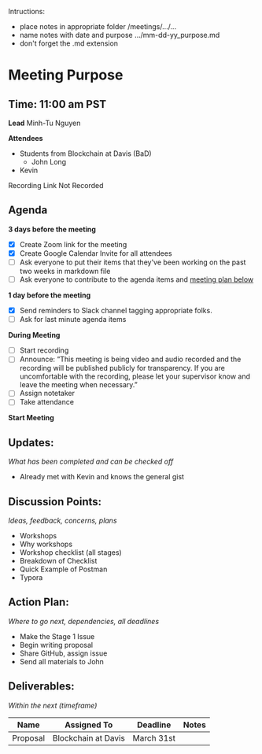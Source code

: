 Intructions:

* place notes in appropriate folder /meetings/.../...
* name notes with date and purpose .../mm-dd-yy_purpose.md
* don't forget the .md extension

# Meeting Purpose

## Time: 11:00 am PST

**Lead**
Minh-Tu Nguyen

**Attendees**

* Students from Blockchain at Davis (BaD)
  * John Long
* Kevin

Recording Link 
Not Recorded

## Agenda

**3 days before the meeting**

- [x] Create Zoom link for the meeting
- [x] Create Google Calendar Invite for all attendees
- [ ] Ask everyone to put their items that they've been working on the past two weeks in markdown file
- [ ] Ask everyone to contribute to the agenda items and [meeting plan below](https://github.com/shreyagupta98/people/blob/master/meeting_template.md#updates)

**1 day before the meeting**

- [x] Send reminders to Slack channel tagging appropriate folks. 
- [ ] Ask for last minute agenda items

**During Meeting**

- [ ] Start recording
- [ ] Announce:
  “This meeting is being video and audio recorded and the recording will be published publicly for transparency. If you are uncomfortable with the recording, please let your supervisor know and leave the meeting when necessary.”
- [ ] Assign notetaker
- [ ] Take attendance

**Start Meeting**

## Updates:

*What has been completed and can be checked off*

* Already met with Kevin and knows the general gist 

## Discussion Points:

*Ideas, feedback, concerns, plans*

* Workshops
* Why workshops
* Workshop checklist (all stages)
* Breakdown of Checklist
* Quick Example of Postman
* Typora

## Action Plan:

*Where to go next, dependencies, all deadlines*

* Make the Stage 1 Issue
* Begin writing proposal
* Share GitHub, assign issue
* Send all materials to John

## Deliverables:

*Within the next (timeframe)*

| Name     | Assigned To         | Deadline   | Notes |
| -------- | ------------------- | ---------- | ----- |
| Proposal | Blockchain at Davis | March 31st |       |